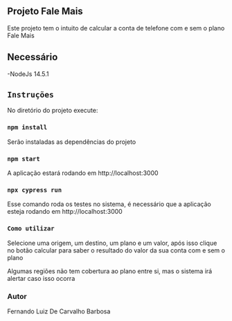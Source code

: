 
## Projeto Fale Mais

Este projeto tem o intuito de calcular a conta de telefone com e sem o plano Fale Mais

## Necessário

-NodeJs 14.5.1 

## `Instruções`

No diretório do projeto execute:

### `npm install`

Serão instaladas as dependências do projeto

### `npm start`

A aplicação estará rodando em http://localhost:3000 

### `npx cypress run`

Esse comando roda os testes no sistema, é necessário que a aplicação esteja rodando em http://localhost:3000

### `Como utilizar`

Selecione uma origem, um destino, um plano e um valor, após isso clique no botão calcular para saber o resultado do valor da sua conta com e sem o plano

Algumas regiões não tem cobertura ao plano entre si, mas o sistema irá alertar caso isso ocorra

### Autor
Fernando Luiz De Carvalho Barbosa


